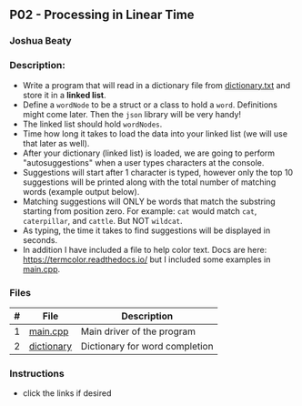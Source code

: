 ## P02 - Processing in Linear Time
### Joshua Beaty
### Description:
- Write a program that will read in a dictionary file from [dictionary.txt](dictionary.txt) and store it in a **linked list**.
- Define a `wordNode` to be a struct or a class to hold a `word`. Definitions might come later. Then the `json` library will be very handy!
- The linked list should hold `wordNodes`.
- Time how long it takes to load the data into your linked list (we will use that later as well).
- After your dictionary (linked list) is loaded, we are going to perform "autosuggestions" when a user types characters at the console.
- Suggestions will start after 1 character is typed, however only the top 10 suggestions will be printed along with the total number of matching words (example output below).
- Matching suggestions will ONLY be words that match the substring starting from position zero. For example: `cat` would match `cat`, `caterpillar`, and `cattle`. But NOT `wildcat`.
- As typing, the time it takes to find suggestions will be displayed in seconds.
- In addition I have included a file to help color text. Docs are here: https://termcolor.readthedocs.io/ but I included some examples in [main.cpp](main.cpp).

### Files

|   #   | File                    | Description                                        |
| :---: | ----------------------- | -------------------------------------------------- |
|   1   | [main.cpp](./main.cpp)  | Main driver of the program                         |
|   2   | [dictionary](./dictionary.txt)  | Dictionary for word completion        |

### Instructions

- click the links if desired